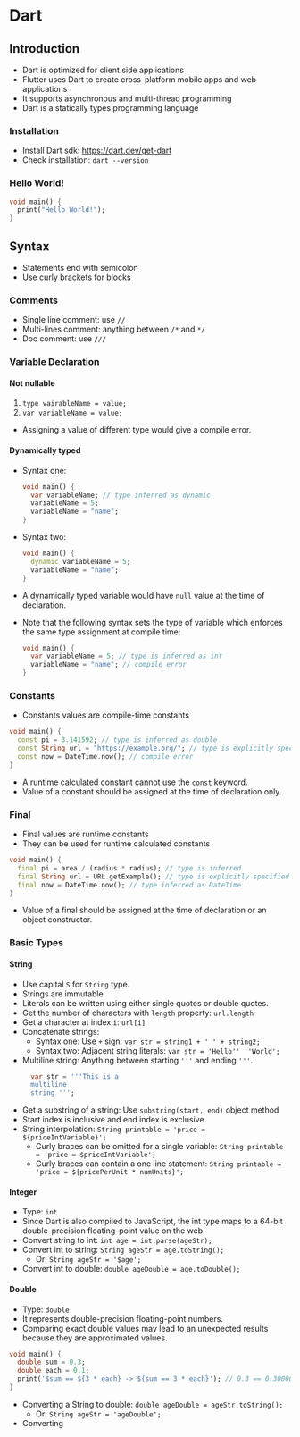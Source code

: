 # Dart

## Introduction
- Dart is optimized for client side applications
- Flutter uses Dart to create cross-platform mobile apps and web applications
- It supports asynchronous and multi-thread programming
- Dart is a statically types programming language

### Installation
- Install Dart sdk: https://dart.dev/get-dart
- Check installation: `dart --version`

### Hello World!
```dart
void main() {
  print("Hello World!");
}
```

## Syntax
- Statements end with semicolon
- Use curly brackets for blocks

### Comments
- Single line comment: use `//`
- Multi-lines comment: anything between `/*` and `*/`
- Doc comment: use `///`

### Variable Declaration
#### Not nullable 
1. `type vairableName = value;` 
2. `var variableName = value;`  
- Assigning a value of different type would give a compile error.

#### Dynamically typed 
- Syntax one:
    ```dart
    void main() {
      var variableName; // type inferred as dynamic
      variableName = 5;
      variableName = "name"; 
    }
    ```
- Syntax two:
    ```dart
    void main() {
      dynamic variableName = 5;
      variableName = "name";
    }
    ```
- A dynamically typed variable would have `null` value at the time of declaration.
- Note that the following syntax sets the type of variable which enforces the same type assignment at compile time:

    ```dart
    void main() {
      var variableName = 5; // type is inferred as int
      variableName = "name"; // compile error
    }
    ```

### Constants
- Constants values are compile-time constants
```dart
void main() {
  const pi = 3.141592; // type is inferred as double
  const String url = "https://example.org/"; // type is explicitly specified as String
  const now = DateTime.now(); // compile error
}
```
- A runtime calculated constant cannot use the `const` keyword.
- Value of a constant should be assigned at the time of declaration only.

### Final
- Final values are runtime constants
- They can be used for runtime calculated constants

```dart
void main() {
  final pi = area / (radius * radius); // type is inferred
  final String url = URL.getExample(); // type is explicitly specified as String
  final now = DateTime.now(); // type inferred as DateTime
}

```
- Value of a final should be assigned at the time of declaration or an object constructor.

### Basic Types
#### String
- Use capital `S` for `String` type.
- Strings are immutable
- Literals can be written using either single quotes or double quotes.
- Get the number of characters with `length` property: `url.length`
- Get a character at index `i`: `url[i]`
- Concatenate strings:
  - Syntax one: Use `+` sign: `var str = string1 + ' ' + string2;`
  - Syntax two: Adjacent string literals: `var str = 'Hello'' ''World';`
- Multiline string: Anything between starting `'''` and ending `'''`.
    ```dart
      var str = '''This is a
      multiline
      string ''';
    ```
- Get a substring of a string: Use `substring(start, end)` object method
- Start index is inclusive and end index is exclusive
- String interpolation: `String printable = 'price = ${priceIntVariable}';`
  - Curly braces can be omitted for a single variable: `String printable = 'price = $priceIntVariable';`
  - Curly braces can contain a one line statement: `String printable = 'price = ${pricePerUnit * numUnits}';`

#### Integer
- Type: `int`
- Since Dart is also compiled to JavaScript, the int type maps to a 64-bit double-precision floating-point value on the web.
- Convert string to int: `int age = int.parse(ageStr);`
- Convert int to string: `String ageStr = age.toString();`
  - Or: `String ageStr = '$age';`
- Convert int to double: `double ageDouble = age.toDouble();`

#### Double
- Type: `double`
- It represents double-precision floating-point numbers.
- Comparing exact double values may lead to an unexpected results because they are approximated values.
```dart
void main() {
  double sum = 0.3;
  double each = 0.1;
  print('$sum == ${3 * each} -> ${sum == 3 * each}'); // 0.3 == 0.30000000000000004 -> false
}
```
- Converting a String to double: `double ageDouble = ageStr.toString();`
  - Or: `String ageStr = 'ageDouble';`
- Converting